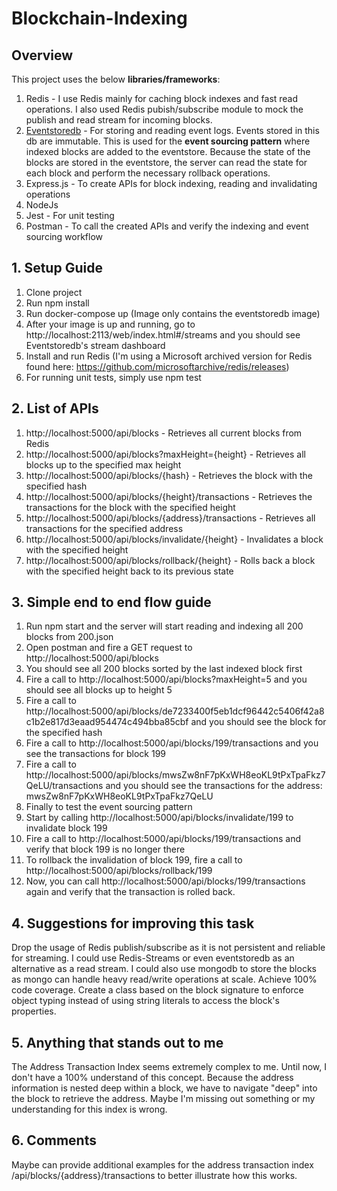 # Blockchain-Indexing
## Overview
This project uses the below **libraries/frameworks**:
1. Redis - I use Redis mainly for caching block indexes and fast read operations. I also used Redis pubish/subscribe module to mock the publish and read stream for incoming blocks.
2. [Eventstoredb](https://www.eventstore.com/eventstoredb) - For storing and reading event logs. Events stored in this db are immutable. This is used for the **event sourcing pattern** where indexed blocks are added to the eventstore. Because the state of the blocks are stored in the eventstore, the server can read the state for each block and perform the necessary rollback operations. 
3. Express.js - To create APIs for block indexing, reading and invalidating operations  
4. NodeJs
5. Jest - For unit testing
6. Postman - To call the created APIs and verify the indexing and event sourcing workflow

## 1. Setup Guide
1. Clone project
2. Run npm install
3. Run docker-compose up (Image only contains the eventstoredb image)
4. After your image is up and running, go to http://localhost:2113/web/index.html#/streams and you should see Eventstoredb's stream dashboard 
5. Install and run Redis (I'm using a Microsoft archived version for Redis found here: https://github.com/microsoftarchive/redis/releases)
6. For running unit tests, simply use npm test

## 2. List of APIs
1. http://localhost:5000/api/blocks - Retrieves all current blocks from Redis
2. http://localhost:5000/api/blocks?maxHeight={height} - Retrieves all blocks up to the specified max height
3. http://localhost:5000/api/blocks/{hash} - Retrieves the block with the specified hash
4. http://localhost:5000/api/blocks/{height}/transactions - Retrieves the transactions for the block with the specified height
5. http://localhost:5000/api/blocks/{address}/transactions - Retrieves all transactions for the specified address
6. http://localhost:5000/api/blocks/invalidate/{height} - Invalidates a block with the specified height
7. http://localhost:5000/api/blocks/rollback/{height} - Rolls back a block with the specified height back to its previous state

## 3. Simple end to end flow guide
1. Run npm start and the server will start reading and indexing all 200 blocks from 200.json
2. Open postman and fire a GET request to http://localhost:5000/api/blocks
3. You should see all 200 blocks sorted by the last indexed block first
4. Fire a call to http://localhost:5000/api/blocks?maxHeight=5 and you should see all blocks up to height 5
5. Fire a call to http://localhost:5000/api/blocks/de7233400f5eb1dcf96442c5406f42a8c1b2e817d3eaad954474c494bba85cbf and you should see the block for the specified hash
6. Fire a call to http://localhost:5000/api/blocks/199/transactions and you see the transactions for block 199
7. Fire a call to http://localhost:5000/api/blocks/mwsZw8nF7pKxWH8eoKL9tPxTpaFkz7QeLU/transactions and you should see the transactions for the address: mwsZw8nF7pKxWH8eoKL9tPxTpaFkz7QeLU
8. Finally to test the event sourcing pattern
9. Start by calling http://localhost:5000/api/blocks/invalidate/199 to invalidate block 199
10. Fire a call to http://localhost:5000/api/blocks/199/transactions and verify that block 199 is no longer there
11. To rollback the invalidation of block 199, fire a call to http://localhost:5000/api/blocks/rollback/199
12. Now, you can call http://localhost:5000/api/blocks/199/transactions again and verify that the transaction is rolled back.

## 4. Suggestions for improving this task
Drop the usage of Redis publish/subscribe as it is not persistent and reliable for streaming. I could use Redis-Streams or even eventstoredb as an alternative as a read stream. I could also use mongodb to store the blocks as mongo can handle heavy read/write operations at scale. Achieve 100% code coverage. Create a class based on the block signature to enforce object typing instead of using string literals to access the block's properties.

## 5. Anything that stands out to me
The Address Transaction Index seems extremely complex to me. Until now, I don't have a 100% understand of this concept. Because the address information is nested deep within a block, we have to navigate "deep" into the block to retrieve the address. Maybe I'm missing out something or my understanding for this index is wrong.

## 6. Comments
Maybe can provide additional examples for the address transaction index /api/blocks/{address}/transactions to better illustrate how this works.
